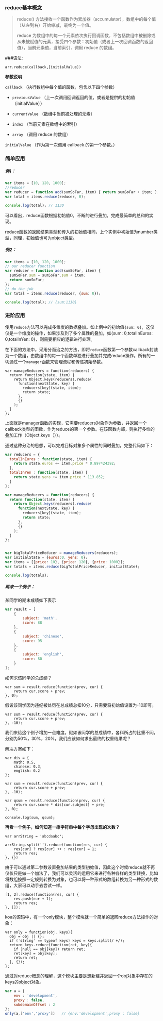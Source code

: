 ### reduce基本概念
> reduce() 方法接收一个函数作为累加器（accumulator），数组中的每个值（从左到右）开始缩减，最终为一个值。
>
> reduce 为数组中的每一个元素依次执行回调函数，不包括数组中被删除或从未被赋值的元素，接受四个参数：初始值（或者上一次回调函数的返回值），当前元素值，当前索引，调用 reduce 的数组。

###语法:

`arr.reduce(callback,[initialValue])`

**参数说明**

`callback` （执行数组中每个值的函数，包含以下四个参数）

- `previousValue` （上一次调用回调返回的值，或者是提供的初始值（initialValue））

- `currentValue` （数组中当前被处理的元素）

- `index` （当前元素在数组中的索引）

- `array` （调用 reduce 的数组）

`initialValue` （作为第一次调用 callback 的第一个参数。）

### 简单应用

##### 例1：

```JavaScript
var items = [10, 120, 1000];
//reducer
var reducer = function add(sumSoFar, item) { return sumSoFar + item; };
var total = items.reduce(reducer, 0);

console.log(total); // 1130
```

可以看出，reduce函数根据初始值0，不断的进行叠加，完成最简单的总和的实现。

reduce函数的返回结果类型和传入的初始值相同，上个实例中初始值为number类型，同理，初始值也可为object类型。

##### 例2：
```JavaScript
var items = [10, 120, 1000];
// our reducer function
var reducer = function add(sumSoFar, item) {
  sumSoFar.sum = sumSoFar.sum + item;
  return sumSoFar;
};
// do the job
var total = items.reduce(reducer, {sum: 0});

console.log(total); // {sum:1130}
```
### 进阶应用

使用`reduce`方法可以完成多维度的数据叠加。如上例中的初始值`{sum: 0}`，这仅仅是一个维度的操作，如果涉及到了多个属性的叠加，如{sum: 0,totalInEuros: 0,totalInYen: 0}，则需要相应的逻辑进行处理。

在下面的方法中，采用分而治之的方法，即将`reduce`函数第一个参数callback封装为一个数组，由数组中的每一个函数单独进行叠加并完成reduce操作。所有的一切通过一个`manager`函数来管理流程和传递初始参数。
```gwt javascript
var manageReducers = function(reducers) {
  return function(state, item) {
    return Object.keys(reducers).reduce(
      function(nextState, key) {
        reducers[key](state, item);
        return state;
      },
      {}
    );
  }
};
```

上面就是manager函数的实现，它需要reducers对象作为参数，并返回一个callback类型的函数，作为reduce的第一个参数。在该函数内部，则执行多维的叠加工作（Object.keys（））。

通过这种分治的思想，可以完成目标对象多个属性的同时叠加，完整代码如下：
```JavaScript
var reducers = {  
  totalInEuros : function(state, item) {
    return state.euros += item.price * 0.897424392;
  },
  totalInYen : function(state, item) {
    return state.yens += item.price * 113.852;
  }
};

var manageReducers = function(reducers) {
  return function(state, item) {
    return Object.keys(reducers).reduce(
      function(nextState, key) {
        reducers[key](state, item);
        return state;
      },
      {}
    );
  }
};


var bigTotalPriceReducer = manageReducers(reducers);
var initialState = {euros:0, yens: 0};
var items = [{price: 10}, {price: 120}, {price: 1000}];
var totals = items.reduce(bigTotalPriceReducer, initialState);

console.log(totals);
```

##### 再来一个例子：

某同学的期末成绩如下表示
```JavaScript
var result = [
    {
        subject: 'math',
        score: 88
    },
    {
        subject: 'chinese',
        score: 95
    },
    {
        subject: 'english',
        score: 80
    }
];
```
如何求该同学的总成绩？

```gwt javascript
var sum = result.reduce(function(prev, cur) {
    return cur.score + prev;
}, 0);
```

假设该同学因为违纪被处罚在总成绩总扣10分，只需要将初始值设置为-10即可。

```gwt javascript
var sum = result.reduce(function(prev, cur) {
    return cur.score + prev;
}, -10);
```
我们来给这个例子增加一点难度。假如该同学的总成绩中，各科所占的比重不同，分别为50%，30%，20%，我们应该如何求出最终的权重结果呢？

解决方案如下：
```gwt javascript
var dis = {
    math: 0.5,
    chinese: 0.3,
    english: 0.2
};

var sum = result.reduce(function(prev, cur) {
    return cur.score + prev;
}, -10);

var qsum = result.reduce(function(prev, cur) {
    return cur.score * dis[cur.subject] + pre;
}, 0);

console.log(sum, qsum);
```

**再看一个例子，如何知道一串字符串中每个字母出现的次数？**
```gwt javascript
var arrString = 'abcdaabc';

arrString.split('').reduce(function(res, cur) {
    res[cur] ? res[cur] ++ : res[cur] = 1;
    return res;
}, {})
```

由于可以通过第二参数设置叠加结果的类型初始值，因此这个时候reduce就不再仅仅只是做一个加法了，我们可以灵活的运用它来进行各种各样的类型转换，比如将数组按照一定规则转换为对象，也可以将一种形式的数组转换为另一种形式的数组，大家可以动手去尝试一样。
```gwt javascript
[1, 2].reduce(function(res, cur) { 
    res.push(cur + 1); 
    return res; 
}, []);
```

koa的源码中，有一个only模块，整个模块就一个简单的返回reduce方法操作的对象：
```gwt javascript
var only = function(obj, keys){
  obj = obj || {};
  if ('string' == typeof keys) keys = keys.split(/ +/);
  return keys.reduce(function(ret, key){
    if (null == obj[key]) return ret;
    ret[key] = obj[key];
    return ret;
  }, {});
};
```

通过对reduce概念的理解，这个模块主要是想新建并返回一个obj对象中存在的keys的object对象。
``` javascript
var a = {
    env : 'development',
    proxy : false,
    subdomainOffset : 2
};
only(a,['env','proxy'])   // {env:'development',proxy : false}
```

